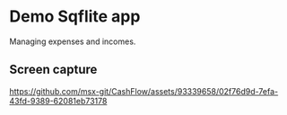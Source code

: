 # Demo Sqflite app

Managing expenses and incomes.

## Screen capture

https://github.com/msx-git/CashFlow/assets/93339658/02f76d9d-7efa-43fd-9389-62081eb73178


